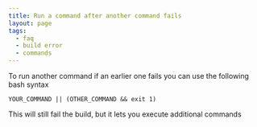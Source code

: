 ```yaml
---
title: Run a command after another command fails
layout: page
tags:
  - faq
  - build error
  - commands
---
```

To run another command if an earlier one fails you can use the following bash syntax

~~~shell
YOUR_COMMAND || (OTHER_COMMAND && exit 1)
~~~

This will still fail the build, but it lets you execute additional commands
